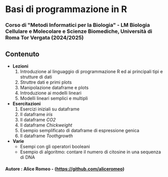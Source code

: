 # Basi di programmazione in R
### Corso di "Metodi Informatici per la Biologia" - LM Biologia Cellulare e Molecolare e Scienze Biomediche, Università di Roma Tor Vergata (2024/2025)

## Contenuto
- <b> Lezioni </b>
    1. Introduzione al linguaggio di programmazione R ed ai principali tipi e strutture di dati
    2. Struttre dati e primi plots
    3. Manipolazione dataframe e plots
    4. Introduzione ai modelli lineari
    5. Modelli lineari semplici e multipli
- <b> Esercitazioni </b>
    1. Esercizi iniziali su dataframe
    2. Il dataframe <i> iris </i>
    3. Il dataframe <i> CO2 </i>
    4. Il dataframe <i> Chickweight </i>
    5. Esempio semplificato di dataframe di espressione genica
    6. Il dataframe <i> Toothgrowth </i>
- <b> Varie </b>
    - Esempi con gli operatori booleani
    - Esempio di algoritmo: contare il numero di citosine in una sequenza di DNA

#### Autore : Alice Romeo - (https://github.com/aliceromeo)